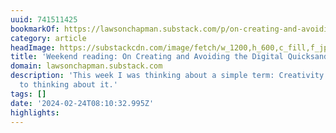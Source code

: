 ```yaml
---
uuid: 741511425
bookmarkOf: https://lawsonchapman.substack.com/p/on-creating-and-avoiding-the-digital
category: article
headImage: https://substackcdn.com/image/fetch/w_1200,h_600,c_fill,f_jpg,q_auto:good,fl_progressive:steep,g_auto/https%3A%2F%2Fsubstack-post-media.s3.amazonaws.com%2Fpublic%2Fimages%2F21f6833c-e559-4236-b00b-7540f054c40f_5192x3461.jpeg
title: 'Weekend reading: On Creating and Avoiding the Digital Quicksand.'
domain: lawsonchapman.substack.com
description: 'This week I was thinking about a simple term: Creativity. A short introduction
  to thinking about it.'
tags: []
date: '2024-02-24T08:10:32.995Z'
highlights:
---
```




